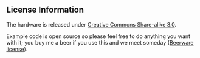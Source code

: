 License Information
-------------------

The hardware is released under [Creative Commons Share-alike 3.0](http://creativecommons.org/licenses/by-sa/3.0/). 

Example code is open source so please feel free to do anything you want with it; you buy me a beer if you use this and we meet someday ([Beerware license](http://en.wikipedia.org/wiki/Beerware)).
